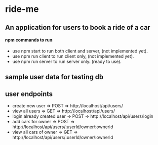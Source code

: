 # ride-me

## An application for users to book a ride of a car

#### npm commands to run

- use npm start to run both client and server, (not implemented yet).
- use npm run client to run client only, (not implemented yet).
- use npm run server to run server only. (ready to use).

## sample user data for testing db

## user endpoints

- create new user => POST => http://localhost/api/users/
- view all users => GET => http://localhost/api/users/
- login already created user => POST => http://localhost/api/users/login
- add cars for owner => POST => http://localhost/api/users/:userId/owner/:ownerId
- view all cars of owner => GET => http://localhost/api/users/:userId/owner/:ownerId
